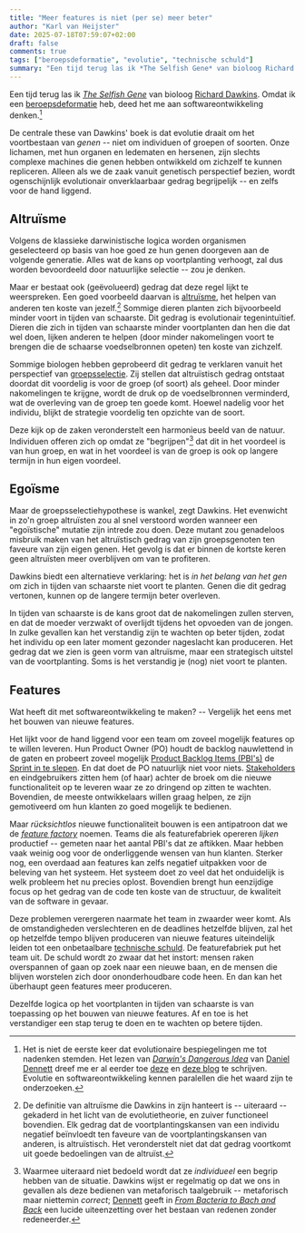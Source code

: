 ```yaml
---
title: "Meer features is niet (per se) meer beter"
author: "Karl van Heijster"
date: 2025-07-18T07:59:07+02:00
draft: false
comments: true
tags: ["beroepsdeformatie", "evolutie", "technische schuld"]
summary: "Een tijd terug las ik *The Selfish Gene* van bioloog Richard Dawkins. Omdat ik een beroepsdeformatie heb, deed het me aan softwareontwikkeling denken."
---
```


Een tijd terug las ik [*The Selfish Gene*](https://en.wikipedia.org/wiki/The_Selfish_Gene "'The Selfish Gene', Wikipedia") van bioloog [Richard Dawkins](https://richarddawkins.net/). Omdat ik een [beroepsdeformatie](/tags/beroepsdeformatie/ "Blogs met de tag 'beroepsdeformatie'") heb, deed het me aan softwareontwikkeling denken.[^1]


De centrale these van Dawkins' boek is dat evolutie draait om het voortbestaan van *genen* -- niet om individuen of groepen of soorten. Onze lichamen, met hun organen en ledematen en hersenen, zijn slechts complexe machines die genen hebben ontwikkeld om zichzelf te kunnen repliceren. Alleen als we de zaak vanuit genetisch perspectief bezien, wordt ogenschijnlijk evolutionair onverklaarbaar gedrag begrijpelijk -- en zelfs voor de hand liggend.


## Altruïsme


Volgens de klassieke darwinistische logica worden organismen geselecteerd op basis van hoe goed ze hun genen doorgeven aan de volgende generatie. Alles wat de kans op voortplanting verhoogt, zal dus worden bevoordeeld door natuurlijke selectie -- zou je denken.


Maar er bestaat ook (geëvolueerd) gedrag dat deze regel lijkt te weerspreken. Een goed voorbeeld daarvan is [altruïsme](https://en.wikipedia.org/wiki/Altruism "'Altruism', Wikipedia"), het helpen van anderen ten koste van jezelf.[^2] Sommige dieren planten zich bijvoorbeeld minder voort in tijden van schaarste. Dit gedrag is evolutionair tegenintuïtief. Dieren die zich in tijden van schaarste minder voortplanten dan hen die dat wel doen, lijken anderen te helpen (door minder nakomelingen voort te brengen die de schaarse voedselbronnen opeten) ten koste van zichzelf.


Sommige biologen hebben geprobeerd dit gedrag te verklaren vanuit het perspectief van [groepsselectie](https://en.wikipedia.org/wiki/Group_selection "'Group selection', Wikipedia"). Zij stellen dat altruïstisch gedrag ontstaat doordat dit voordelig is voor de groep (of soort) als geheel. Door minder nakomelingen te krijgne, wordt de druk op de voedselbronnen verminderd, wat de overleving van de groep ten goede komt. Hoewel nadelig voor het individu, blijkt de strategie voordelig ten opzichte van de soort.


Deze kijk op de zaken veronderstelt een harmonieus beeld van de natuur. Individuen offeren zich op omdat ze "begrijpen"[^3] dat dit in het voordeel is van hun groep, en wat in het voordeel is van de groep is ook op langere termijn in hun eigen voordeel.


## Egoïsme


Maar de groepsselectiehypothese is wankel, zegt Dawkins. Het evenwicht in zo'n groep altruïsten zou al snel verstoord worden wanneer een "egoïstische" mutatie zijn intrede zou doen. Deze mutant zou genadeloos misbruik maken van het altruïstisch gedrag van zijn groepsgenoten ten faveure van zijn eigen genen. Het gevolg is dat er binnen de kortste keren geen altruïsten meer overblijven om van te profiteren.


Dawkins biedt een alternatieve verklaring: het is *in het belang van het gen* om zich in tijden van schaarste niet voort te planten. Genen die dit gedrag vertonen, kunnen op de langere termijn beter overleven. 


In tijden van schaarste is de kans groot dat de nakomelingen zullen sterven, en dat de moeder verzwakt of overlijdt tijdens het opvoeden van de jongen. In zulke gevallen kan het verstandig zijn te wachten op beter tijden, zodat het individu op een later moment gezonder nageslacht kan produceren. Het gedrag dat we zien is geen vorm van altruïsme, maar een strategisch uitstel van de voortplanting. Soms is het verstandig je (nog) niet voort te planten. 


## Features


Wat heeft dit met softwareontwikkeling te maken? -- Vergelijk het eens met het bouwen van nieuwe features.


Het lijkt voor de hand liggend voor een team om zoveel mogelijk features op te willen leveren. Hun Product Owner (PO) houdt de backlog nauwlettend in de gaten en probeert zoveel mogelijk [Product Backlog Items (PBI's)](/tags/product-backlog-items/ "Blogs met de tag 'product backlog item'") de [Sprint in te slepen](/tags/sprint-planning/ "Blogs met de tag 'sprint planning'"). En dat doet de PO natuurlijk niet voor niets. [Stakeholders](/tags/stakeholders/ "Blogs met de tag 'stakeholders'") en eindgebruikers zitten hem (of haar) achter de broek om die nieuwe functionaliteit op te leveren waar ze zo dringend op zitten te wachten. Bovendien, de meeste ontwikkelaars willen graag helpen, ze zijn gemotiveerd om hun klanten zo goed mogelijk te bedienen. 


Maar *rücksichtlos* nieuwe functionaliteit bouwen is een antipatroon dat we de [*feature factory*](https://www.scrum.org/resources/blog/escaping-feature-factory "'Escaping the Feature Factory', Stefan Wolpers @ Scrum.org") noemen. Teams die als featurefabriek opereren *lijken* productief -- gemeten naar het aantal PBI's dat ze aftikken. Maar hebben vaak weinig oog voor de onderliggende wensen van hun klanten. Sterker nog, een overdaad aan features kan zelfs negatief uitpakken voor de beleving van het systeem. Het systeem doet zo veel dat het onduidelijk is welk probleem het nu precies oplost. Bovendien brengt hun eenzijdige focus op het gedrag van de code ten koste van de structuur, de kwaliteit van de software in gevaar. 


Deze problemen verergeren naarmate het team in zwaarder weer komt. Als de omstandigheden verslechteren en de deadlines hetzelfde blijven, zal het op hetzelfde tempo blijven produceren van nieuwe features uiteindelijk leiden tot een onbetaalbare [technische schuld](/tags/technische-schuld/ "Blogs met de tag 'technische schuld'"). De featurefabriek put het team uit. De schuld wordt zo zwaar dat het instort: mensen raken overspannen of gaan op zoek naar een nieuwe baan, en de mensen die blijven worstelen zich door ononderhoudbare code heen. En dan kan het überhaupt geen features meer produceren.


Dezelfde logica op het voortplanten in tijden van schaarste is van toepassing op het bouwen van nieuwe features. Af en toe is het verstandiger een stap terug te doen en te wachten op betere tijden.


[^1]: Het is niet de eerste keer dat evolutionaire bespiegelingen me tot nadenken stemden. Het lezen van [*Darwin's Dangerous Idea*](https://en.wikipedia.org/wiki/Darwin%27s_Dangerous_Idea "'Darwin's Dangerous Idea', Wikipedia") van [Daniel Dennett](https://en.wikipedia.org/wiki/Daniel_Dennett "'Daniel Dennett', Wikipedia") dreef me er al eerder toe [deze](/blog/23/09/coderen-met-luchthaken-en-hijskranen/ "'Coderen met luchthaken en hijskranen'") en [deze blog](/blog/23/10/evolutionair-programmeren/ "'Evolutionair programmeren'") te schrijven. Evolutie en softwareontwikkeling kennen paralellen die het waard zijn te onderzoeken.

[^2]: De definitie van altruïsme die Dawkins in zijn hanteert is -- uiteraard -- gekaderd in het licht van de evolutietheorie, en zuiver functioneel bovendien. Elk gedrag dat de voortplantingskansen van een individu negatief beïnvloedt ten faveure van de voortplantingskansen van anderen, is altruïstisch. Het veronderstelt niet dat dat gedrag voortkomt uit goede bedoelingen van de altruïst.

[^3]: Waarmee uiteraard niet bedoeld wordt dat ze *individueel* een begrip hebben van de situatie. Dawkins wijst er regelmatig op dat we ons in gevallen als deze bedienen van metaforisch taalgebruik -- metaforisch maar niettemin *correct*; [Dennett](https://en.wikipedia.org/wiki/Daniel_Dennett "'Daniel Dennett', Wikipedia") geeft in [*From Bacteria to Bach and Back*](https://en.wikipedia.org/wiki/From_Bacteria_to_Bach_and_Back "'From Bacteria to Bach and Back', Wikipedia") een lucide uiteenzetting over het bestaan van redenen zonder redeneerder.
